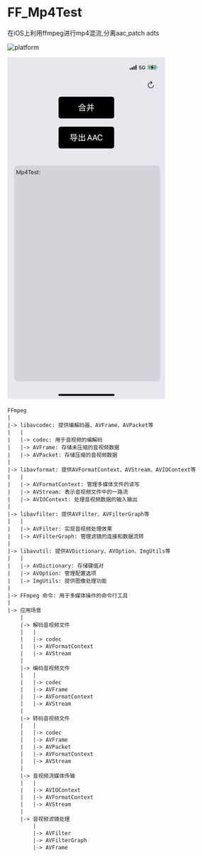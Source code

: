 # FF_Mp4Test
在iOS上利用ffmpeg进行mp4混流,分离aac,patch adts


![platform](https://img.shields.io/badge/platform-ios-lightgrey.svg)  

![preview](https://raw.githubusercontent.com/LiuKaoji/FF_Mp4Test/main/preview.gif)

```
FFmpeg
|
|-> libavcodec: 提供编解码器、AVFrame、AVPacket等
|   |
|   |-> codec: 用于音视频的编解码
|   |-> AVFrame: 存储未压缩的音视频数据
|   |-> AVPacket: 存储压缩的音视频数据
|
|-> libavformat: 提供AVFormatContext、AVStream、AVIOContext等
|   |
|   |-> AVFormatContext: 管理多媒体文件的读写
|   |-> AVStream: 表示音视频文件中的一路流
|   |-> AVIOContext: 处理音视频数据的输入输出
|
|-> libavfilter: 提供AVFilter、AVFilterGraph等
|   |
|   |-> AVFilter: 实现音视频处理效果
|   |-> AVFilterGraph: 管理滤镜的连接和数据流转
|
|-> libavutil: 提供AVDictionary、AVOption、ImgUtils等
|   |
|   |-> AVDictionary: 存储键值对
|   |-> AVOption: 管理配置选项
|   |-> ImgUtils: 提供图像处理功能
|
|-> FFmpeg 命令: 用于多媒体操作的命令行工具
|
|-> 应用场景
    |
    |-> 解码音视频文件
    |   |
    |   |-> codec
    |   |-> AVFormatContext
    |   |-> AVStream
    |
    |-> 编码音视频文件
    |   |
    |   |-> codec
    |   |-> AVFrame
    |   |-> AVFormatContext
    |   |-> AVStream
    |
    |-> 转码音视频文件
    |   |
    |   |-> codec
    |   |-> AVFrame
    |   |-> AVPacket
    |   |-> AVFormatContext
    |   |-> AVStream
    |
    |-> 音视频流媒体传输
    |   |
    |   |-> AVIOContext
    |   |-> AVFormatContext
    |   |-> AVStream
    |
    |-> 音视频滤镜处理
        |
        |-> AVFilter
        |-> AVFilterGraph
        |-> AVFrame
```
